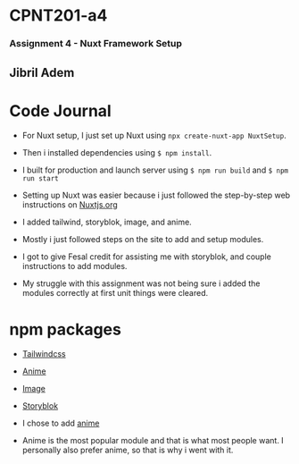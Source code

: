 # CPNT201-a4
### Assignment 4 - Nuxt Framework Setup

## Jibril Adem

# Code Journal 

* For Nuxt setup, I just set up Nuxt using `npx create-nuxt-app NuxtSetup`.

* Then i installed dependencies using `$ npm install`.

* I built for production and launch server using `$ npm run build` and `$ npm run start`

* Setting up Nuxt was easier because i just followed the step-by-step web instructions on [Nuxtjs.org](https:/gi/nuxtjs.org/docs/get-started/installation/)

* I added tailwind, storyblok, image, and anime.

* Mostly i just followed steps on the site to add and setup modules.

* I got to give Fesal credit for assisting me with storyblok, and couple instructions to add modules.

* My struggle with this assignment was not being sure i added the modules correctly at first unit things were cleared.

# npm packages

* [Tailwindcss](https://tailwindcss.nuxtjs.org/tailwind/config/)

* [Anime](https://github.com/ivodolenc/nuxt-animejs)

* [Image](https://image.nuxtjs.org/api/$img)

* [Storyblok](https://github.com/storyblok/storyblok-nuxt)

* I chose to add [anime](https://github.com/ivodolenc/nuxt-animejs)

* Anime is the most popular module and that is what most people want. I personally also prefer anime, so that is why i went with it.